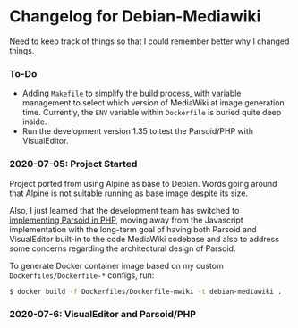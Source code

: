 # Changelog for Debian-Mediawiki

Need to keep track of things so that I could remember better why I changed things.

### To-Do

- Adding `Makefile` to simplify the build process, with variable management to select which version of MediaWiki at image generation time. Currently, the `ENV` variable within `Dockerfile` is buried quite deep inside.
- Run the development version 1.35 to test the Parsoid/PHP with VisualEditor.
 

### 2020-07-05: Project Started

Project ported from using Alpine as base to Debian. Words going around that Alpine is not suitable running as base image despite its size.

Also, I just learned that the development team has switched to [implementing Parsoid in PHP](https://www.mediawiki.org/wiki/Parsoid/PHP), moving away from the Javascript implementation with the long-term goal of having both Parsoid and VisualEditor built-in to the code MediaWiki codebase and also to address some concerns regarding the architectural design of Parsoid.

To generate Docker container image based on my custom `Dockerfiles/Dockerfile-*` configs, run:

```bash
$ docker build -f Dockerfiles/Dockerfile-mwiki -t debian-mediawiki .
```


### 2020-07-6: VisualEditor and Parsoid/PHP

